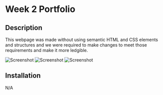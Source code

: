 # Week 2 Portfolio

## Description
This webpage was made without using semantic HTML and CSS elements and structures and we were required to make changes to meet those requirements and make it more ledgible.
    
![Screenshot](https://user-images.githubusercontent.com/109792980/187052359-e0123f8b-5261-43f8-99ba-7ec66ddf294a.png)
![Screenshot](https://user-images.githubusercontent.com/109792980/187052415-1d117b3d-b92e-4ea1-a300-436133cdbe2e.png)
![Screenshot](https://user-images.githubusercontent.com/109792980/187052427-f6bb0091-3d8e-4ced-a320-54ad1a3f9ef7.png)


## Installation
N/A
